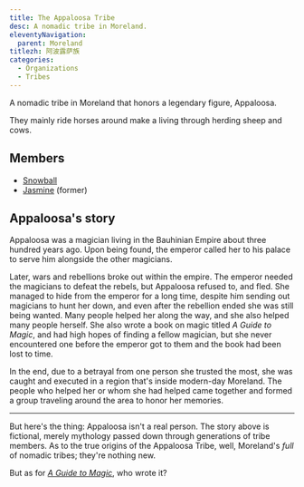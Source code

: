 ```yaml
---
title: The Appaloosa Tribe
desc: A nomadic tribe in Moreland.
eleventyNavigation:
  parent: Moreland
titlezh: 阿波露萨族
categories:
  - Organizations
  - Tribes
---
```


A nomadic tribe in Moreland that honors a legendary figure, Appaloosa.

They mainly ride horses around make a living through herding sheep and cows.

## Members

- [Snowball](/characters/snowball/)
- [Jasmine](/characters/jasmine/) (former)

## Appaloosa's story

Appaloosa was a magician living in the Bauhinian Empire about three hundred years ago. Upon being found, the emperor called her to his palace to serve him alongside the other magicians.

Later, wars and rebellions broke out within the empire. The emperor needed the magicians to defeat the rebels, but Appaloosa refused to, and fled. She managed to hide from the emperor for a long time, despite him sending out magicians to hunt her down, and even after the rebellion ended she was still being wanted. Many people helped her along the way, and she also helped many people herself. She also wrote a book on magic titled *A Guide to Magic*, and had high hopes of finding a fellow magician, but she never encountered one before the emperor got to them and the book had been lost to time.

In the end, due to a betrayal from one person she trusted the most, she was caught and executed in a region that's inside modern-day Moreland. The people who helped her or whom she had helped came together and formed a group traveling around the area to honor her memories.

---

But here's the thing: Appaloosa isn't a real person. The story above is fictional, merely mythology passed down through generations of tribe members. As to the true origins of the Appaloosa Tribe, well, Moreland's *full* of nomadic tribes; they're nothing new.

But as for [*A Guide to Magic*](/stories/qibli-backstory/), who wrote it?
